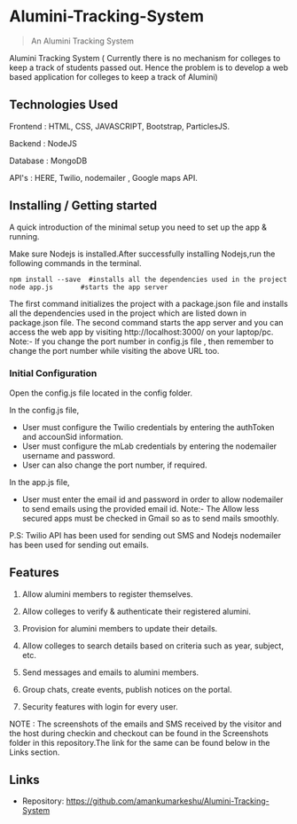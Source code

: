 # Alumini-Tracking-System
> An Alumini Tracking System

Alumini Tracking System ( Currently there is no mechanism for colleges to keep a track of students passed out.
Hence the problem is to develop a web based application for colleges to keep a track of Alumini)
## Technologies Used

Frontend : HTML, CSS, JAVASCRIPT, Bootstrap, ParticlesJS.

Backend  : NodeJS

Database : MongoDB

API's    :  HERE, Twilio, nodemailer , Google maps API.



## Installing / Getting started

A quick introduction of the minimal setup you need to set up the app &
running.

Make sure Nodejs is installed.After successfully installing Nodejs,run the following commands in the terminal.

```shell
npm install --save  #installs all the dependencies used in the project
node app.js       #starts the app server
```

The first command initializes the project with a package.json file and installs all the dependencies used in the project which are listed down in package.json file.
The second command starts the app server and you can access the web app by visiting http://localhost:3000/ on your laptop/pc.
Note:- If you change the port number in config.js file , then remember to change the port number while visiting the above URL too.

### Initial Configuration

Open the config.js file located in the config folder.

In the config.js file,
* User must configure the Twilio credentials by entering the authToken and accounSid information.
* User must configure the mLab credentials by entering the nodemailer username and password.
* User can also change the port number, if required.

In the app.js file,
* User must enter the email id and password in order to allow nodemailer to send emails using the provided email id.
Note:- The Allow less secured apps must be checked in Gmail so as to send mails smoothly.

P.S: Twilio API has been used for sending out SMS and Nodejs nodemailer has been used for sending out emails.

## Features

1.	Allow alumini members to register themselves.

2.	Allow colleges to verify & authenticate their registered alumini.

3.	Provision for alumini members to update their details.

4.	Allow colleges to search details based on criteria such as year, subject, etc.

5.	Send messages and emails to alumini members.

6.	Group chats, create events, publish notices on the portal.

7.	Security features with login for every user.

NOTE : The screenshots of the emails and SMS received by the visitor and the host during checkin        and checkout can be found in the Screenshots folder in this repository.The link for the          same can be found below in the Links section. 


## Links

- Repository:  https://github.com/amankumarkeshu/Alumini-Tracking-System

